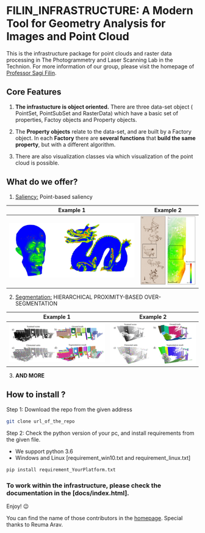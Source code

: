 # FILIN_INFRASTRUCTURE: A Modern Tool for Geometry Analysis for Images and Point Cloud
This is the infrastructure package for point clouds and raster data processing in The Photogrammetry and Laser Scanning Lab in the Technion. For more information of our group, please visit the homepage of [Professor Sagi Filin][1].

## **Core Features**
1. **The infrastucture is object oriented.** There are three data-set object ( PointSet, PointSubSet and RasterData) which have a basic set of properties, Factoy objects and Property objects. 

1. The **Property objects** relate to the data-set, and are built by a Factory object. In each **Factory** there are **several functions** that **build the same property**, but with a different algorithm. 

1. There are also visualization classes via which visualization of the point cloud is possible.

  [1]: https://cee.technion.ac.il/members/sagi-filin/

## **What do we offer?**


 1. [Saliency:](https://www.researchgate.net/publication/343400402_SALIENCY_OF_SUBTLE_ENTITIES_WITHIN_3-D_POINT_CLOUDS) Point-based saliency 
 
|Example 1 | Example 2|
|----------|----------|
|<img width="800" src="VisualizationClasses/saliency.png">|<img width="300" src="VisualizationClasses/saliency_terrain.png">|

2. [Segmentation:](https://www.isprs-ann-photogramm-remote-sens-spatial-inf-sci.net/V-2-2020/273/2020/) 
HIERARCHICAL PROXIMITY-BASED OVER-SEGMENTATION
 
|Example 1 | Example 2|
|----------|----------|
|<img width="800" src="VisualizationClasses/segmentation.png">|<img width="700" src="VisualizationClasses/segmentation_technion.png">|

3. **AND MORE**

## **How to install ?**

Step 1: Download the repo from the given address
```bash
git clone url_of_the_repo
```
Step 2: Check the python version of your pc, and install requirements from the given file.
* We support python 3.6
* Windows and Linux [requirement_win10.txt and requirement_linux.txt]

```bash
pip install requirement_YourPlatform.txt
```

### **To work within the infrastructure, please check the documentation in the [docs/index.html]**.

Enjoy! :wink:

You can find the name of those contributors in the [homepage][1]. Special thanks to Reuma Arav.




